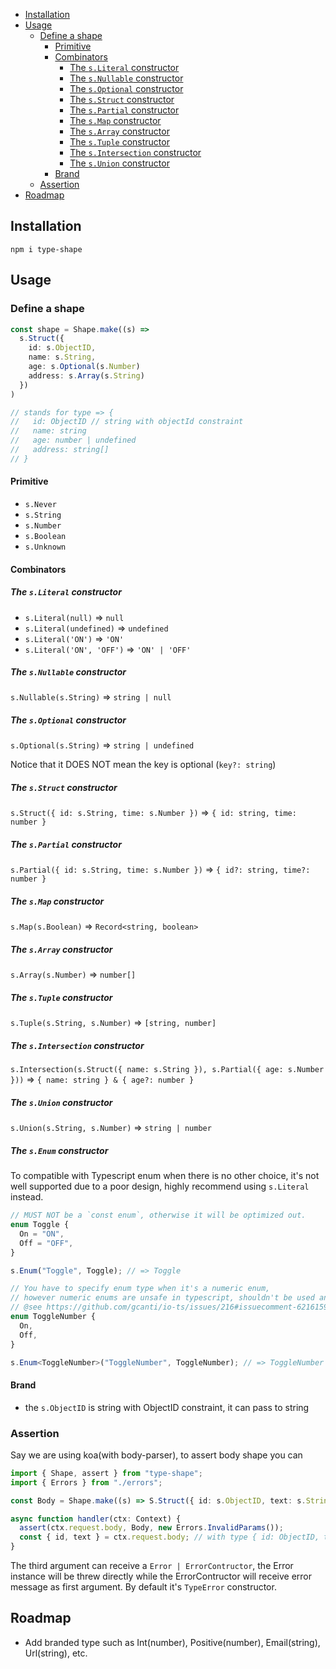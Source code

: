 <!-- START doctoc generated TOC please keep comment here to allow auto update -->
<!-- DON'T EDIT THIS SECTION, INSTEAD RE-RUN doctoc TO UPDATE -->

- [Installation](#installation)
- [Usage](#usage)
  - [Define a shape](#define-a-shape)
    - [Primitive](#primitive)
    - [Combinators](#combinators)
      - [The `s.Literal` constructor](#the-sliteral-constructor)
      - [The `s.Nullable` constructor](#the-snullable-constructor)
      - [The `s.Optional` constructor](#the-soptional-constructor)
      - [The `s.Struct` constructor](#the-sstruct-constructor)
      - [The `s.Partial` constructor](#the-spartial-constructor)
      - [The `s.Map` constructor](#the-smap-constructor)
      - [The `s.Array` constructor](#the-sarray-constructor)
      - [The `s.Tuple` constructor](#the-stuple-constructor)
      - [The `s.Intersection` constructor](#the-sintersection-constructor)
      - [The `s.Union` constructor](#the-sunion-constructor)
    - [Brand](#brand)
  - [Assertion](#assertion)
- [Roadmap](#roadmap)

<!-- END doctoc generated TOC please keep comment here to allow auto update -->

## Installation

`npm i type-shape`

## Usage

### Define a shape

```ts
const shape = Shape.make((s) =>
  s.Struct({
    id: s.ObjectID,
    name: s.String,
    age: s.Optional(s.Number)
    address: s.Array(s.String)
  })
)

// stands for type => {
//   id: ObjectID // string with objectId constraint
//   name: string
//   age: number | undefined
//   address: string[]
// }
```

#### Primitive

- `s.Never`
- `s.String`
- `s.Number`
- `s.Boolean`
- `s.Unknown`

#### Combinators

##### The `s.Literal` constructor

- `s.Literal(null)` => `null`
- `s.Literal(undefined)` => `undefined`
- `s.Literal('ON')` => `'ON'`
- `s.Literal('ON', 'OFF')` => `'ON' | 'OFF'`

##### The `s.Nullable` constructor

`s.Nullable(s.String)` => `string | null`

##### The `s.Optional` constructor

`s.Optional(s.String)` => `string | undefined`

Notice that it DOES NOT mean the key is optional (`key?: string`)

##### The `s.Struct` constructor

`s.Struct({ id: s.String, time: s.Number })` => `{ id: string, time: number }`

##### The `s.Partial` constructor

`s.Partial({ id: s.String, time: s.Number })` => `{ id?: string, time?: number }`

##### The `s.Map` constructor

`s.Map(s.Boolean)` => `Record<string, boolean>`

##### The `s.Array` constructor

`s.Array(s.Number)` => `number[]`

##### The `s.Tuple` constructor

`s.Tuple(s.String, s.Number)` => `[string, number]`

##### The `s.Intersection` constructor

`s.Intersection(s.Struct({ name: s.String }), s.Partial({ age: s.Number }))` => `{ name: string } & { age?: number }`

##### The `s.Union` constructor

`s.Union(s.String, s.Number)` => `string | number`

##### The `s.Enum` constructor

To compatible with Typescript enum when there is no other choice, it's not well supported due to a poor design, highly recommend using `s.Literal` instead.

```ts
// MUST NOT be a `const enum`, otherwise it will be optimized out.
enum Toggle {
  On = "ON",
  Off = "OFF",
}

s.Enum("Toggle", Toggle); // => Toggle

// You have to specify enum type when it's a numeric enum,
// however numeric enums are unsafe in typescript, shouldn't be used anyway.
// @see https://github.com/gcanti/io-ts/issues/216#issuecomment-621615906
enum ToggleNumber {
  On,
  Off,
}

s.Enum<ToggleNumber>("ToggleNumber", ToggleNumber); // => ToggleNumber
```

#### Brand

- the `s.ObjectID` is string with ObjectID constraint, it can pass to string

### Assertion

Say we are using koa(with body-parser), to assert body shape you can

```ts
import { Shape, assert } from "type-shape";
import { Errors } from "./errors";

const Body = Shape.make((s) => S.Struct({ id: s.ObjectID, text: s.String }));

async function handler(ctx: Context) {
  assert(ctx.request.body, Body, new Errors.InvalidParams());
  const { id, text } = ctx.request.body; // with type { id: ObjectID, text: string }
}
```

The third argument can receive a `Error | ErrorContructor`, the Error instance will be threw directly while the ErrorContructor will receive error message as first argument.
By default it's `TypeError` constructor.

## Roadmap

- Add branded type such as Int(number), Positive(number), Email(string), Url(string), etc.
